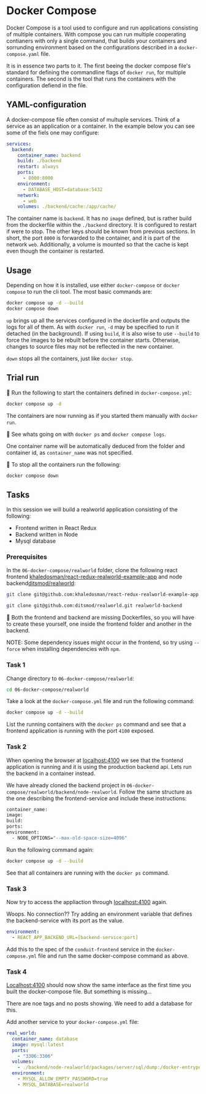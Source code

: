 # Docker Compose

Docker Compose is a tool used to configure and run applications consisting of
multiple containers. With compose you can run multiple cooperating contianers
with only a single command, that builds your containers and sorrunding
environment based on the configurations described in a `docker-compose.yaml`
file.

It is in essence two parts to it. The first beeing the docker compose file's
standard for defining the commandline flags of `docker run`, for multiple
containers. The second is the tool that runs the containers with the
configuration defiend in the file.

## YAML-configuration

A docker-compose file often consist of multuple services. Think of a service as
an application or a container. In the example below you can see some of the
fiels one may configure:

```yaml
services:
  backend:
    container_name: backend
    build: ./backend
    restart: always
    ports:
      - 8000:8000
    environment:
      - DATABASE_HOST=database:5432
    network:
      - web
    volumes: ./backend/cache:/app/cache/
```

The container name is `backend`. It has no `image` defined, but is rather build
from the dockerfile within the `./backend` directory. It is configured to
restart if were to stop. The other keys should be known from previous sections.
In short, the port `8000` is forwarded to the container, and it is part of the
network `web`. Additionally, a volume is mounted so that the cache is kept even
though the container is restarted.

## Usage

Depending on how it is installed, use either `docker-compose` or `docker
compose` to run the cli tool. The most basic commands are:

```bash
docker compose up -d --build
docker compose down
```

`up` brings up all the services configured in the dockerfile and outputs the
logs for all of them. As with `docker run`, `-d` may be specified to run it
detached (in the background). If using `build`, it is also wise to use `--build`
to force the images to be rebuilt before the container starts. Otherwise,
changes to source files may not be reflected in the new container.

`down` stops all the containers, just like `docker stop`.

## Trial run

📝 Run the following to start the containers defined in `docker-compose.yml`:

```bash
docker compose up -d
```

The containers are now running as if you started them manually with `docker run`.

📝 See whats going on with `docker ps` and `docker compose logs`.

One container name will be automatically deduced from the folder and container
id, as `container_name` was not specified.

📝 To stop all the containers run the following:

```bash
docker compose down
```

## Tasks

In this session we will build a realworld application consisting of the
following:

- Frontend written in React Redux
- Backend written in Node
- Mysql database

### Prerequisites

In the `06-docker-compose/realworld` folder, clone the following react frontend
[khaledosman/react-redux-realworld-example-app](https://github.com/khaledosman/react-redux-realworld-example-app)
and node
backend[ditsmod/realworld](https://github.com/ditsmod/realworld#getting-started):

```bash
git clone git@github.com:khaledosman/react-redux-realworld-example-app.git realworld-frontend

git clone git@github.com:ditsmod/realworld.git realworld-backend
```

📝 Both the frontend and backend are missing Dockerfiles, so you will have to
create these yourself, one inside the frontend folder and another in the
backend.

NOTE: Some dependency issues might occur in the frontend, so try using `--force`
when installing dependencies with `npm`.

### Task 1

Change directory to `06-docker-compose/realworld`:

```bash
cd 06-docker-compose/realworld
```

Take a look at the `docker-compose.yml` file and run the following command:

```bash
docker compose up -d --build
```

List the running containers with the `docker ps` command and see that a frontend
application is running with the port `4100` exposed.

### Task 2

When opening the browser at [localhost:4100](http://localhost:4100) we see that the
frontend application is running and it is using the production backend api. Lets
run the backend in a container instead.

We have already cloned the backend project in
`06-docker-compose/realworld/backend/node-realworld`. Follow the same structure
as the one describing the frontend-service and include these instructions:

```bash
container_name:
image:
build:
ports:
environment:
  - NODE_OPTIONS="--max-old-space-size=4096"
```

Run the following command again:

```bash
docker compose up -d --build
```

See that all containers are running with the `docker ps` command.

### Task 3

Now try to access the appliaction through [localhost:4100](localhost:4100)
again.

Woops. No connection?? Try adding an environment variable that defines the
backend-service with its port as the value.

```yaml
environment:
  - REACT_APP_BACKEND_URL=[backend-service:port]
```

Add this to the spec of the `conduit-frontend` service in the
`docker-compose.yml` file and run the same docker-compose command as above.

### Task 4

[Localhost:4100](localhost:4100) should now show the same interface as the first
time you built the docker-compose file. But something is missing...

There are noe tags and no posts showing. We need to add a database for this.

Add another service to your `docker-compose.yml` file:

```yaml
real_world:
  container_name: database
  image: mysql:latest
  ports:
    - "3306:3306"
  volumes:
    - ./backend/node-realworld/packages/server/sql/dump:/docker-entrypoint-initdb.d/
  environment:
    - MYSQL_ALLOW_EMPTY_PASSWORD=true
    - MYSQL_DATABASE=realworld
```
